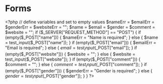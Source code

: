 # Forms
&lt;?php // define variables and set to empty values $nameErr = $emailErr = $genderErr = $websiteErr = ""; $name = $email = $gender = $comment = $website = "";  if ($_SERVER["REQUEST_METHOD"] == "POST") {   if (empty($_POST["name"])) {     $nameErr = "Name is required";   } else {     $name = test_input($_POST["name"]);   }    if (empty($_POST["email"])) {     $emailErr = "Email is required";   } else {     $email = test_input($_POST["email"]);   }    if (empty($_POST["website"])) {     $website = "";   } else {     $website = test_input($_POST["website"]);   }    if (empty($_POST["comment"])) {     $comment = "";   } else {     $comment = test_input($_POST["comment"]);   }    if (empty($_POST["gender"])) {     $genderErr = "Gender is required";   } else {     $gender = test_input($_POST["gender"]);   } } ?>
